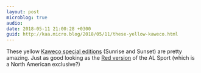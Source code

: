 ```yaml
---
layout: post
microblog: true
audio: 
date: 2018-05-11 21:00:28 +0300
guid: http://kaa.micro.blog/2018/05/11/these-yellow-kaweco.html
---
```

These yellow [Kaweco special editions](https://fontoplumo.nl/2018/05/09/kaweco-special-edition-sunrise-and-sunset/) (Sunrise and Sunset) are pretty amazing. Just as good looking as the [Red version](https://www.penchalet.com/fine_pens/fountain_pens/kaweco_al_sport_fountain_pen.html) of the AL Sport (which is a North American exclusive?)
